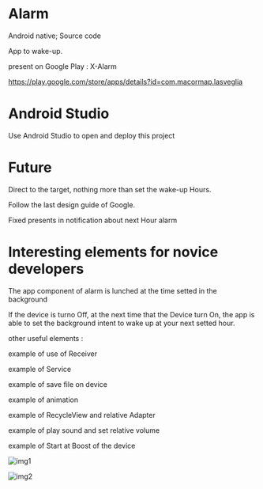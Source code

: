 # Alarm
Android native;  Source code 

App to wake-up. 

present on Google Play : X-Alarm 

https://play.google.com/store/apps/details?id=com.macormap.lasveglia


# Android Studio
Use Android Studio to open and deploy this project

# Future 
Direct to the target, nothing more than set the wake-up Hours.

Follow the last design guide of Google.

Fixed presents in notification about next Hour alarm

# Interesting elements for novice developers
The app component of alarm is lunched at the time setted in the background

If the device is turno Off, at the next time that the Device turn On, the app is able to set the background intent to wake up at your next setted hour. 

other useful elements :

example of use of Receiver

example of Service

example of save file on device

example of animation

example of RecycleView and relative Adapter

example of play sound and set relative volume

example of Start at Boost of the device




![img1](https://user-images.githubusercontent.com/31183408/34080947-39227c7e-e346-11e7-8a9d-9fd1271fb887.png)

![img2](https://user-images.githubusercontent.com/31183408/34080949-3c87a77c-e346-11e7-9aac-33fe4316fc16.png)
